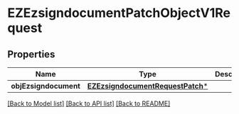 # EZEzsigndocumentPatchObjectV1Request

## Properties
Name | Type | Description | Notes
------------ | ------------- | ------------- | -------------
**objEzsigndocument** | [**EZEzsigndocumentRequestPatch***](EZEzsigndocumentRequestPatch.md) |  | 

[[Back to Model list]](../README.md#documentation-for-models) [[Back to API list]](../README.md#documentation-for-api-endpoints) [[Back to README]](../README.md)


